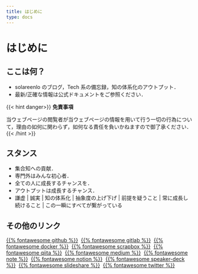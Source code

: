 ```yaml
---
title: はじめに
type: docs
---
```


# はじめに

## ここは何？
- solareenlo のブログ，Tech 系の備忘録，知の体系化のアウトプット．
- 最新/正確な情報は公式ドキュメントをご参照ください．

{{< hint danger>}}
**免責事項**

当ウェブページの閲覧者が当ウェブページの情報を用いて行う一切の行為について，理由の如何に関わらず，如何なる責任を負いかねますので御了承ください．
{{< /hint >}}

## スタンス
- 集合知への貢献．
- 専門外はみんな初心者．
- 全ての人に成長するチャンスを．
- アウトプットは成長するチャンス．
- 謙虚 | 誠実 | 知の体系化 | 抽象度の上げ下げ | 前提を疑うこと | 常に成長し続けること | この一瞬にすべてが繋がっている

## その他のリンク
[{{% fontawesome github %}}](https://github.com/solareenlo)&nbsp;
[{{% fontawesome gitlab %}}](https://gitlab.com/solareenlo)&nbsp;
[{{% fontawesome docker %}}](https://hub.docker.com/u/solareenlo)&nbsp;
[{{% fontawesome scrapbox %}}](https://scrapbox.io/solareenlo)&nbsp;
[{{% fontawesome qiita %}}](https://qiita.com/solareenlo)&nbsp;
[{{% fontawesome medium %}}](https://medium.com/@solareenlo)&nbsp;
[{{% fontawesome note %}}](https://note.mu/solareenlo)&nbsp;
[{{% fontawesome notion %}}](https://notion.so/solareenlo)&nbsp;
[{{% fontawesome speaker-deck %}}](https://speakerdeck.com/solareenlo/stars)&nbsp;
[{{% fontawesome slideshare %}}](https://www.slideshare.net/reenlosola/favorites)&nbsp;
[{{% fontawesome twitter %}}](https://twitter.com/solareenlo)
